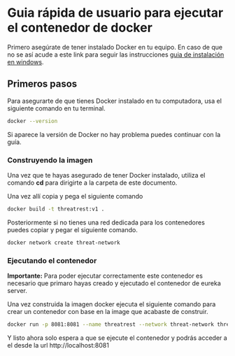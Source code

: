 # Guia rápida de usuario para ejecutar el contenedor de docker

Primero asegúrate de tener instalado Docker en tu equipo. En caso de que no
se así acude a este link para seguir las instrucciones 
[guia de instalación en windows](link-url "https://docs.docker.com/desktop/windows/install/").

## Primeros pasos

Para asegurarte de que tienes Docker instalado en tu computadora,
usa el siguiente comando en tu terminal.

```bash
docker --version
```

Si aparece la versión de Docker no hay problema puedes continuar con la guía.

### Construyendo la imagen
Una vez que te hayas asegurado de tener Docker instalado, utiliza el comando **cd**
para dirigirte a la carpeta de este documento.

Una vez allí copia y pega el siguiente comando
```bash
docker build -t threatrest:v1 .
```

Posteriormente si no tienes una red dedicada para los contenedores puedes copiar y pegar
el siguiente comando.
```bash
docker network create threat-network
```

### Ejecutando el contenedor

**Importante:** 
Para poder ejecutar correctamente este contenedor es necesario que primaro hayas creado y ejecutado
el contenedor de eureka server.

Una vez construida la imagen docker ejecuta el siguiente comando para crear un contenedor
con base en la image que acabaste de construir.

```bash
docker run -p 8081:8081 --name threatrest --network threat-network threatrest:v1
```

Y listo ahora solo espera a que se ejecute el contenedor y podrás acceder a el desde la url
http://localhost:8081